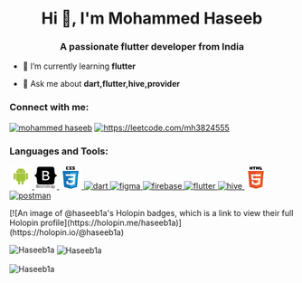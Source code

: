 <h1 align="center">Hi 👋, I'm Mohammed Haseeb</h1>
<h3 align="center">A passionate flutter developer from India</h3>

- 🌱 I’m currently learning **flutter**

- 💬 Ask me about **dart,flutter,hive,provider**

<h3 align="left">Connect with me:</h3>
<p align="left">
<a href="https://linkedin.com/in/mohammed haseeb" target="blank"><img align="center" src="https://raw.githubusercontent.com/rahuldkjain/github-profile-readme-generator/master/src/images/icons/Social/linked-in-alt.svg" alt="mohammed haseeb" height="30" width="40" /></a>
<a href="https://www.leetcode.com/https://leetcode.com/mh3824555" target="blank"><img align="center" src="https://raw.githubusercontent.com/rahuldkjain/github-profile-readme-generator/master/src/images/icons/Social/leet-code.svg" alt="https://leetcode.com/mh3824555" height="30" width="40" /></a>
</p>

<h3 align="left">Languages and Tools:</h3>
<p align="left"> <a href="https://developer.android.com" target="_blank" rel="noreferrer"> <img src="https://raw.githubusercontent.com/devicons/devicon/master/icons/android/android-original-wordmark.svg" alt="android" width="40" height="40"/> </a> <a href="https://getbootstrap.com" target="_blank" rel="noreferrer"> <img src="https://raw.githubusercontent.com/devicons/devicon/master/icons/bootstrap/bootstrap-plain-wordmark.svg" alt="bootstrap" width="40" height="40"/> </a> <a href="https://www.w3schools.com/css/" target="_blank" rel="noreferrer"> <img src="https://raw.githubusercontent.com/devicons/devicon/master/icons/css3/css3-original-wordmark.svg" alt="css3" width="40" height="40"/> </a> <a href="https://dart.dev" target="_blank" rel="noreferrer"> <img src="https://www.vectorlogo.zone/logos/dartlang/dartlang-icon.svg" alt="dart" width="40" height="40"/> </a> <a href="https://www.figma.com/" target="_blank" rel="noreferrer"> <img src="https://www.vectorlogo.zone/logos/figma/figma-icon.svg" alt="figma" width="40" height="40"/> </a> <a href="https://firebase.google.com/" target="_blank" rel="noreferrer"> <img src="https://www.vectorlogo.zone/logos/firebase/firebase-icon.svg" alt="firebase" width="40" height="40"/> </a> <a href="https://flutter.dev" target="_blank" rel="noreferrer"> <img src="https://www.vectorlogo.zone/logos/flutterio/flutterio-icon.svg" alt="flutter" width="40" height="40"/> </a> <a href="https://hive.apache.org/" target="_blank" rel="noreferrer"> <img src="https://www.vectorlogo.zone/logos/apache_hive/apache_hive-icon.svg" alt="hive" width="40" height="40"/> </a> <a href="https://www.w3.org/html/" target="_blank" rel="noreferrer"> <img src="https://raw.githubusercontent.com/devicons/devicon/master/icons/html5/html5-original-wordmark.svg" alt="html5" width="40" height="40"/> </a> <a href="https://postman.com" target="_blank" rel="noreferrer"> <img src="https://www.vectorlogo.zone/logos/getpostman/getpostman-icon.svg" alt="postman" width="40" height="40"/> </a> </p>
[![An image of @haseeb1a's Holopin badges, which is a link to view their full Holopin profile](https://holopin.me/haseeb1a)](https://holopin.io/@haseeb1a)

<p><img align="left" src="https://github-readme-stats.vercel.app/api/top-langs?username=Haseeb1a&show_icons=true&locale=en&layout=compact" alt="Haseeb1a" /></p>

<p>&nbsp;<img align="center" src="https://github-readme-stats.vercel.app/api?username=Haseeb1a&show_icons=true&locale=en" alt="Haseeb1a" /></p>

<p><img align="center" src="https://github-readme-streak-stats.herokuapp.com/?user=safvanekkadan&" alt="Haseeb1a" /></p>
